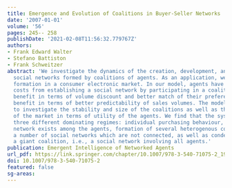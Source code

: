 ```yaml
---
title: Emergence and Evolution of Coalitions in Buyer-Seller Networks
date: '2007-01-01'
volume: '56'
pages: 245-- 258
publishDate: '2021-02-08T11:56:32.779767Z'
authors:
- Frank Edward Walter
- Stefano Battiston
- Frank Schweitzer
abstract: 'We investigate the dynamics of the creation, development, and breakup of
  social networks formed by coalitions of agents. As an application, we consider coalition
  formation in a consumer electronic market. In our model, agents have benefits and
  costs from establishing a social network by participating in a coalition. Buyers
  benefit in terms of volume discount and better match of their preferences. Sellers
  benefit in terms of better predictability of sales volumes. The model allows us
  to investigate the stability and size of the coalitions as well as the performance
  of the market in terms of utility of the agents. We find that the system exhibits
  three different dominating regimes: individual purchasing behaviour, i.e., no social
  network exists among the agents, formation of several heterogenous coalitions, i.e.,
  a number of social networks which are not connected, as well as condensation to
  a giant coalition, i.e., a social network involving all agents.'
publication: Emergent Intelligence of Networked Agents
url_pdf: https://link.springer.com/chapter/10.1007/978-3-540-71075-2_19
doi: 10.1007/978-3-540-71075-2
featured: false
sg-areas:
---
```

